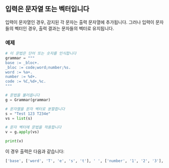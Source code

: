## 입력은 문자열 또는 벡터입니다

입력이 문자열인 경우, 감지된 각 문자는 출력 문자열에 추가됩니다. 그러나 입력이 문자들의 벡터인 경우, 출력 결과는 문자들의 벡터로 유지됩니다.

### 예제

```python
# 이 문법은 단어 또는 숫자를 인식합니다
grammar = """
base := _bloc+.
_bloc := code;word;number;%s.
word := %a+.
number := %d+.
code := %C,%d+,%c.
"""

# 문법을 불러옵니다
g = Grammar(grammar)

# 문자열을 문자 벡터로 분할합니다
s = "Test 123 T234e"
vs = list(s)

# 문자 벡터에 문법을 적용합니다
v = g.apply(vs)

print(v)
```

이 경우 출력은 다음과 같습니다:

```python
['base', ['word', 'T', 'e', 's', 't'], ' ', ['number', '1', '2', '3'], ' ', ['code', 'T', '2', '3', '4', 'e']]
```